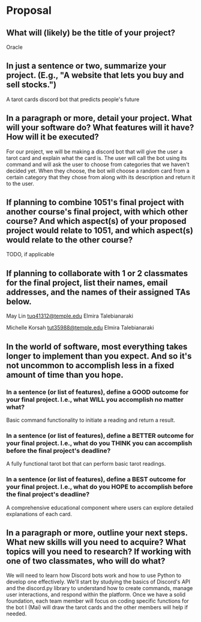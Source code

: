 # Proposal

## What will (likely) be the title of your project?

Oracle

## In just a sentence or two, summarize your project. (E.g., "A website that lets you buy and sell stocks.")

A tarot cards discord bot that predicts people's future

## In a paragraph or more, detail your project. What will your software do? What features will it have? How will it be executed?

For our project, we will be making a discord bot that will give the user a tarot card and explain what the card is. The user will call the bot using its command and will ask the user to choose from categories that we haven't decided yet. When they choose, the bot will choose a random card from a certain category that they chose from along with its description and return it to the user. 

## If planning to combine 1051's final project with another course's final project, with which other course? And which aspect(s) of your proposed project would relate to 1051, and which aspect(s) would relate to the other course?

TODO, if applicable

## If planning to collaborate with 1 or 2 classmates for the final project, list their names, email addresses, and the names of their assigned TAs below.

May Lin
tuq41312@temple.edu
Elmira Talebianaraki

Michelle Korsah
tut35988@temple.edu
Elmira Talebianaraki

## In the world of software, most everything takes longer to implement than you expect. And so it's not uncommon to accomplish less in a fixed amount of time than you hope.

### In a sentence (or list of features), define a GOOD outcome for your final project. I.e., what WILL you accomplish no matter what?

Basic command functionality to initiate a reading and return a result.

### In a sentence (or list of features), define a BETTER outcome for your final project. I.e., what do you THINK you can accomplish before the final project's deadline?

A fully functional tarot bot that can perform basic tarot readings.

### In a sentence (or list of features), define a BEST outcome for your final project. I.e., what do you HOPE to accomplish before the final project's deadline?

A comprehensive educational component where users can explore detailed explanations of each card.

## In a paragraph or more, outline your next steps. What new skills will you need to acquire? What topics will you need to research? If working with one of two classmates, who will do what?

We will need to learn how Discord bots work and how to use Python to develop one effectively. We'll start by studying the basics of Discord's API and the discord.py library to understand how to create commands, manage user interactions, and respond within the platform. Once we have a solid foundation, each team member will focus on coding specific functions for the bot I (Mai) will draw the tarot cards and the other members will help if needed. 
